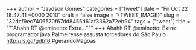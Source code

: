 
+++
author = "Jaydson Gomes"
categories = ["tweet"]
date = "Fri Oct 22 18:47:41 +0000 2010"
draft = false
image = "{TWEET_IMAGE}"
slug = "32dcf9ec7406570f67dd8455d61af3362a72eb94"
tags = ["tweet"]
title = """Ahahh RT @eminetto: Extra..."""
+++
Ahahh RT @eminetto: Extra: programador java Palmeirense assusta torcedores do São Paulo http://is.gd/gdbf6 #gerandoMágoas
